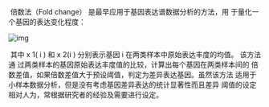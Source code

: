 ​	倍数法（Fold change） 是最早应用于基因表达谱数据分析的方法，用
于量化一个基因的表达变化程度：



![img](https://upload-images.jianshu.io/upload_images/1203538-e3f69b83686ad1e4.png?imageMogr2/auto-orient/strip%7CimageView2/2/w/350/format/webp)



​	其中 x 1( i ) 和 x 2(i ) 分别表示基因 i 在两类样本中原始表达丰度的均值。 该方法通
过两类样本的基因原始表达丰度值的比较，计算出每个基因在两类样本间的
倍数差值，如果倍数差值大于预设阈值，判定为差异表达基因。虽然该方法
适用于小样本数据分析，但是没有考虑基因差异表达的统计显著性而且差异
阈值的设定相对人为，常根据研究者的经验及需要进行设定。

